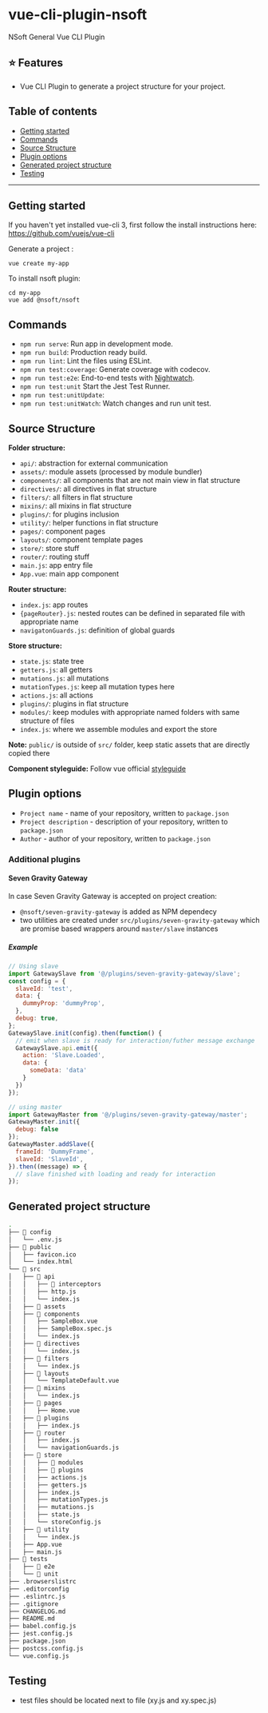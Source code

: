 # vue-cli-plugin-nsoft
NSoft General Vue CLI Plugin

## :star: Features

- Vue CLI Plugin to generate a project structure for your project.

## Table of contents

- [Getting started](#getting-started)
- [Commands](#commands)
- [Source Structure](#source-structure)
- [Plugin options](#plugin-options)
- [Generated project structure](#generated-project-structure)
- [Testing](#testing)

---

## Getting started

If you haven't yet installed vue-cli 3, first follow the install instructions here: https://github.com/vuejs/vue-cli

Generate a project :

```
vue create my-app
```

To install nsoft plugin:

```
cd my-app
vue add @nsoft/nsoft
```

## Commands

- `npm run serve`: Run app in development mode.
- `npm run build`: Production ready build.
- `npm run lint`: Lint the files using ESLint.
- `npm run test:coverage`: Generate coverage with codecov.
- `npm run test:e2e`: End-to-end tests with [Nightwatch](http://nightwatchjs.org/).
- `npm run test:unit` Start the Jest Test Runner.
- `npm run test:unitUpdate`:
- `npm run test:unitWatch`: Watch changes and run unit test.

## Source Structure

**Folder structure:**

- `api/`: abstraction for  external communication
- `assets/`: module assets (processed by module bundler)
- `components/`: all components that are not main view in flat structure
- `directives/`: all directives in flat structure
- `filters/`: all filters in flat structure
- `mixins/`: all mixins in flat structure
- `plugins/`: for plugins inclusion
- `utility/`: helper functions in flat structure
- `pages/`: component pages
- `layouts/`: component template pages
- `store/`: store stuff
- `router/`:  routing stuff
- `main.js`:  app entry file
- `App.vue`:  main app component

**Router structure:**
- `index.js`: app routes
- `{pageRouter}.js`:  nested routes can be defined in separated file with appropriate name
- `navigatonGuards.js`:  definition of global guards

**Store structure:**
- `state.js`:  state tree
- `getters.js`:  all getters
- `mutations.js`:  all mutations
- `mutationTypes.js`:  keep all mutation types here
- `actions.js`:  all actions
- `plugins/`:  plugins in flat structure
- `modules/`:  keep modules with appropriate named folders with same structure of files
- `index.js`:  where we assemble modules and export the store

**Note:** `public/` is outside of `src/` folder, keep static assets that are directly copied there

**Component styleguide:** Follow vue official [styleguide](https://vuejs.org/v2/style-guide/#Priority-B-Rules-Strongly-Recommended-Improving-Readability)


## Plugin options

* `Project name` - name of your repository, written to `package.json`
* `Project description` - description of your repository, written to `package.json`
* `Author` - author of your repository, written to `package.json`

### Additional plugins

#### Seven Gravity Gateway

In case Seven Gravity Gateway is accepted on project creation:
* `@nsoft/seven-gravity-gateway` is added as NPM dependecy 
* two utilities are created under `src/plugins/seven-gravity-gateway` which are promise based wrappers around `master/slave` instances 

##### Example 
```javascript
// Using slave
import GatewaySlave from '@/plugins/seven-gravity-gateway/slave';
const config = {
  slaveId: 'test',
  data: {
    dummyProp: 'dummyProp',
  },
  debug: true,
};
GatewaySlave.init(config).then(function() {
  // emit when slave is ready for interaction/futher message exchange
  GatewaySlave.api.emit({
    action: 'Slave.Loaded',
    data: {
      someData: 'data'
    }
  })
});

// using master
import GatewayMaster from '@/plugins/seven-gravity-gateway/master';
GatewayMaster.init({
  debug: false
});
GatewayMaster.addSlave({
  frameId: 'DummyFrame',
  slaveId: 'SlaveId',
}).then((message) => {
  // slave finished with loading and ready for interaction
});
```

## Generated project structure

``` bash
.
├── 📂 config
│   └── .env.js
├── 📂 public
│   ├── favicon.ico
│   └── index.html
└── 📂 src
│   ├── 📂 api
│   │   ├── 📂 interceptors
│   │   ├── http.js
│   │   └── index.js
│   ├── 📂 assets
│   ├── 📂 components
│   │   ├── SampleBox.vue
│   │   ├── SampleBox.spec.js
│   │   └── index.js
│   ├── 📂 directives
│   │   └── index.js
│   ├── 📂 filters
│   │   └── index.js
│   ├── 📂 layouts
│   │   └── TemplateDefault.vue
│   ├── 📂 mixins
│   │   └── index.js
│   ├── 📂 pages
│   │   ├── Home.vue
│   ├── 📂 plugins
│   │   ├── index.js
│   ├── 📂 router
│   │   ├── index.js
│   │   └── navigationGuards.js
│   ├── 📂 store
│   │   ├── 📂 modules
│   │   ├── 📂 plugins
│   │   ├── actions.js
│   │   ├── getters.js
│   │   ├── index.js
│   │   ├── mutationTypes.js
│   │   ├── mutations.js
│   │   ├── state.js
│   │   └── storeConfig.js
│   ├── 📂 utility
│   │   └── index.js
│   ├── App.vue
│   ├── main.js
├── 📂 tests
│   ├── 📂 e2e
│   └── 📂 unit
├── .browserslistrc
├── .editorconfig
├── .eslintrc.js
├── .gitignore
├── CHANGELOG.md
├── README.md
├── babel.config.js
├── jest.config.js
├── package.json
├── postcss.config.js
└── vue.config.js

```

## Testing

 - test files should be located next to file (xy.js and xy.spec.js)